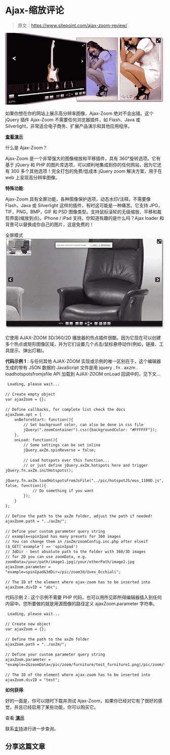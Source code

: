 # Ajax-缩放评论

> 原文：<https://www.sitepoint.com/ajax-zoom-review/>

[![Ajax-Zoom](img/87b01b9d6d9708453b64734fbad8257d.png)](https://www.sitepoint.com/wp-content/uploads/jquery4u/2013/04/Ajax-Zoom.jpg)

如果你想在你的网站上展示高分辨率图像，Ajax-Zoom 绝对不会出错。这个 jQuery 插件 Ajax-Zoom 不需要任何浏览器插件，如 Flash、Java 或 Silverlight，非常适合电子商务、扩展产品演示和其他应用程序。

**[查看演示](http://www.ajax-zoom.com/index.php?cid=examples)**

什么是 Ajax-Zoom？

Ajax-Zoom 是一个非常强大的图像缩放和平移插件，具有 360°旋转选项。它有基于 jQuery 和 PHP 的图片库选项，可以顺利地集成到你的任何网站，因为它还有 300 多个其他选项！完全打包的免费/低成本 jQuery zoom 解决方案，用于在 web 上呈现高分辨率图像。

**特殊功能**:

Ajax-Zoom 具有全屏功能，各种图像保护选项，动态水印/注释。不需要像 Flash，Java 或 Silverlight 这样的插件，有时这可能是一种痛苦。它支持 JPG，TIF，PNG，BMP，GIF 和 PSD 图像类型。支持鼠标滚轮的无级缩放、平移和裁剪界面(缩放到点)。iPhone / iPad 支持。你知道有趣的是什么吗？Ajax loader 和背景可以替换成你自己的图片，这是免费的！

全屏模式
[![Ajax-Zoom FullScreen](img/7c772c9a85ce5144bec0b6eb49b5b4fb.png)](https://www.sitepoint.com/wp-content/uploads/jquery4u/2013/04/Ajax-Zoom-FullScreen1.jpg)

它使用 AJAX-ZOOM 3D/360/2D 播放器的热点插件很酷，因为它现在可以创建多个热点或矩形图像区域，并为它们设置几个点击/鼠标悬停动作(例如，链接、工具提示、弹出灯箱)。

**代码示例 1** :
与任何其他 AJAX-ZOOM 实现或示例的唯一区别在于，这个编辑器生成的带有 JSON 数据的 JavaScript 文件是用 jquery . fn . axzm . loadhotspotsfromjsfile API 加载到 AJAX-ZOOM onLoad 回调中的，见下文…

```
 Loading, please wait...

// Create empty object
var ajaxZoom = {}; 

// Define callbacks, for complete list check the docs
ajaxZoom.opt = {
	onBeforeStart: function(){
		// Set backgrounf color, can also be done in css file
		jQuery(".zoomContainer").css({backgroundColor: "#FFFFFF"});		
	},
	onLoad: function(){
		// Some settings can be set inline
		jQuery.axZm.spinReverse = false;

		// Load hotspots over this function... 
		// or just define jQuery.axZm.hotspots here and trigger jQuery.fn.axZm.initHotspots(); 
		jQuery.fn.axZm.loadHotspotsFromJsFile("../pic/hotspotJS/eos_1100D.js", false, function(){
			// Do something if you want				
		});
	}
};

// Define the path to the axZm folder, adjust the path if needed!
ajaxZoom.path = "../axZm/"; 

// Define your custom parameter query string
// example=spinIpad has many presets for 360 images
// You can change them in /axZm/zoomConfig.inc.php after elseif ($_GET['example'] == 'spinIpad')
// 3dDir - best absolute path to the folder with 360/3D images
// for 2D you can use zoomData, e.g. zoomData=/your/path/image1.jpg|/your/otherPath/image2.jpg
ajaxZoom.parameter = "example=spinIpad&3dDir=/pic/zoom3d/Uvex_Occhiali"; 

// The ID of the element where ajax-zoom has to be inserted into
ajaxZoom.divID = "abc"; 
```

代码示例 2 :
这个示例不需要 PHP 代码，也可以用所见即所得编辑器插入到任何内容中。您所要做的就是用源图像的路径定义 ajaxZoom.parameter 字符串。

```
 Loading, please wait...

// Create new object
var ajaxZoom = {}; 

// Define the path to the axZm folder
ajaxZoom.path = "../axZm/"; 

// Define your custom parameter query string
ajaxZoom.parameter = "example=2&zoomData=/pic/zoom/furniture/test_furniture1.png|/pic/zoom/furniture/test_furniture2.png|/pic/zoom/boutique/test_boutique1.png|/pic/zoom/boutique/test_boutique2.png"; 

// The ID of the element where ajax-zoom has to be inserted into
ajaxZoom.divID = "test"; 
```

**如何获得**:

好的一面是，你可以随时下载并测试 Ajax-Zoom，如果你已经对它有了很好的感觉，并且已经启用了某些功能，你可以购买它。

查看 **[演示](http://www.ajax-zoom.com/index.php?cid=examples)**

联系[支持](http://www.ajax-zoom.com/index.php?cid=contact)进行进一步查询。

## 分享这篇文章